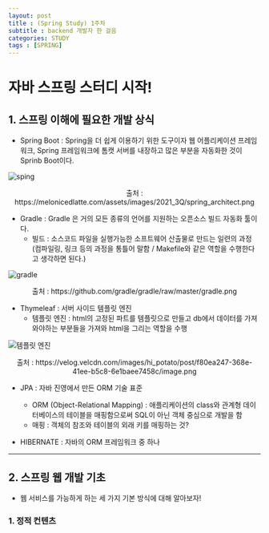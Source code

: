 ```yaml
---
layout: post
title : (Spring Study) 1주차 
subtitle : backend 개발자 한 걸음
categories: STUDY
tags : [SPRING]
---
```


# 자바 스프링 스터디 시작!

## 1. 스프링 이해에 필요한 개발 상식

- Spring Boot : Spring을 더 쉽게 이용하기 위한 도구이자 웹 어플리케이션 프레임워크, Spring 프레임워크에 톰캣 서버를 내장하고 많은 부분을 자동화한 것이 Sprinb Boot이다.

![sping](https://melonicedlatte.com/assets/images/2021_3Q/spring_architect.png)
<center>출처 : https://melonicedlatte.com/assets/images/2021_3Q/spring_architect.png</center>

- Gradle : Gradle 은 거의 모든 종류의 언어를 지원하는 오픈소스 빌드 자동화 툴이다.
  * 빌드 : 소스코드 파일을 실행가능한 소프트웨어 산출물로 만드는 일련의 과정 (컴파일링, 링크 등의 과정을 통틀어 말함 / Makefile와 같은 역할을 수행한다고 생각하면 된다.)

![gradle](https://github.com/gradle/gradle/raw/master/gradle.png)
<center>출처 : https://github.com/gradle/gradle/raw/master/gradle.png</center>

- Thymeleaf : 서버 사이드 템플릿 엔진
  * 템플릿 엔진 : html의 고정된 파트를 템플릿으로 만들고 db에서 데이터를 가져와야하는 부분들을 가져와 html을 그리는 역할을 수행

![템플릿 엔진](https://velog.velcdn.com/images/hi_potato/post/f80ea247-368e-41ee-b5c8-6e1baee7458c/image.png)
<center>출처 : https://velog.velcdn.com/images/hi_potato/post/f80ea247-368e-41ee-b5c8-6e1baee7458c/image.png</center>

- JPA : 자바 진영에서 만든 ORM 기술 표준
  * ORM (Object-Relational Mapping) : 애플리케이션의 class와 관계형 데이터베이스의 테이블을 매핑함으로써 SQL이 아닌 객체 중심으로 개발을 함
  * 매핑 : 객체의 참조와 테이블의 외래 키를 매핑하는 것?

- HIBERNATE : 자바의 ORM 프레임워크 중 하나

* * *

## 2. 스프링 웹 개발 기초
- 웹 서비스를 가능하게 하는 세 가지 기본 방식에 대해 알아보자!

### 1. 정적 컨텐츠
